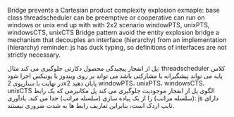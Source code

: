 Bridge prevents a Cartesian product complexity explosion
exmaple:
base class threadscheduler
can be preemptive or cooperative
can run on windows or unix
end up with with 2x2 scenario
windowPTS, unixPTS, windowsCTS, unixCTS
Bridge pattern avoid the entity explosion
bridge a mechanism that decouples an interface (hierarchy) from an implementation (hierarchy)
reminder: js has duck typing, so definitions of interfaces are not strictly necessary.


پل از انفجار پیچیدگی محصول دکارتی جلوگیری می کند
مثال:
threadscheduler کلاس پایه
می تواند پیشگیرانه یا مشارکتی باشد
می تواند بر روی ویندوز یا یونیکس اجرا شود
در نهایت با سناریوی 2x2 پایان دهید
windowPTS، unixPTS، windowsCTS، unixCTS
الگوی پل از انفجار موجودیت جلوگیری می کند
پل مکانیزمی که یک رابط (سلسله مراتب) را از یک پیاده سازی (سلسله مراتب) جدا می کند.
یادآوری: js دارای تایپ اردک است، بنابراین تعاریف رابط ها به شدت ضروری نیستند.